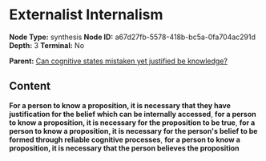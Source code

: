 # Externalist Internalism

**Node Type:** synthesis
**Node ID:** a67d27fb-5578-418b-bc5a-0fa704ac291d
**Depth:** 3
**Terminal:** No

**Parent:** [Can cognitive states mistaken yet justified be knowledge?](can-cognitive-states-mistaken-yet-justified-be-knowledge.md)

## Content

**For a person to know a proposition, it is necessary that they have justification for the belief which can be internally accessed**, **for a person to know a proposition, it is necessary for the proposition to be true**, **for a person to know a proposition, it is necessary for the person's belief to be formed through reliable cognitive processes**, **for a person to know a proposition, it is necessary that the person believes the proposition**
